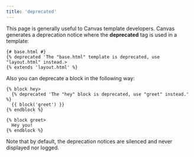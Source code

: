 ```yaml
---
title: 'deprecated'
---
```


This page is generally useful to Canvas template developers. Canvas generates a deprecation notice where the **deprecated** tag is used in a template:

```canvas
{# base.html #}
{% deprecated 'The "base.html" template is deprecated, use "layout.html" instead.>
{% extends 'layout.html' %}
```

Also you can deprecate a block in the following way:

```canvas
{% block hey>
  {% deprecated 'The "hey" block is deprecated, use "greet" instead.' %}
  {{ block('greet') }}
{% endblock %}

{% block greet>
  Hey you!
{% endblock %}
```

Note that by default, the deprecation notices are silenced and never displayed nor logged.
